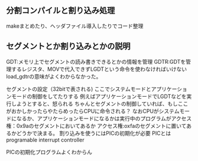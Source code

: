 ## 分割コンパイルと割り込み処理
makeまとめたり、ヘッダファイル導入したりでコード整理

## セグメントとか割り込みとかの説明
GDT:メモリ上でセグメントの読み書きできるとかの情報を管理
GDTR:GDTを管理するレジスタ、MOVで代入できずLGDTという命令を使わなければいけない
load_gdtrの意味がよくわからなかった。

セグメントの設定（32bitで表される)
ここでシステムモードとアプリケーションモードの制御をしてたりする
例えばアプリケーションモードでLGDTなどを実行しようとすると、怒られる
ちゃんとセグメントの制御していれば、もしここがおかしかったらやたらめったらCPUに命令される？
なおCPUがシステムモードになるか、アプリケーションモードになるかは実行中のプログラムがアクセス権：0x9aのセグメントにおいてあるか
アクセス権:oxfaのセグメントに置いてあるかどうかで決まる。
割り込みを使うにはPICの初期化が必要
PICとはprogramable interrupt controller

PICの初期化プログラムよくわからん
